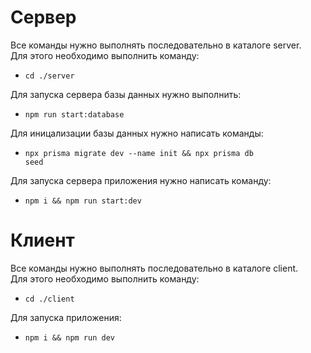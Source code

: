 # Сервер
Все команды нужно выполнять последовательно в каталоге server. \
Для этого необходимо выполнить команду:
- <code>cd ./server</code>

Для запуска сервера базы данных нужно выполнить:
- <code>npm run start:database</code>

Для иницализации базы данных нужно написать команды:
- <code>npx prisma migrate dev --name init && npx prisma db seed</code>

Для запуска сервера приложения нужно написать команду:
- <code>npm i && npm run start:dev</code>

# Клиент

Все команды нужно выполнять последовательно в каталоге client. \
Для этого необходимо выполнить команду:
- <code>cd ./client</code>

Для запуска приложения:
- <code>npm i && npm run dev</code>
